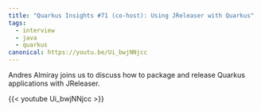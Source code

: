 ```yaml
---
title: "Quarkus Insights #71 (co-host): Using JReleaser with Quarkus"
tags:
  - interview
  - java
  - quarkus
canonical: https://youtu.be/Ui_bwjNNjcc
---
```


Andres Almiray joins us to discuss how to package and release Quarkus applications with JReleaser.

{{< youtube Ui_bwjNNjcc >}}